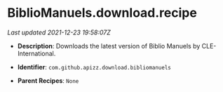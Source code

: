 # BiblioManuels.download.recipe

_Last updated 2021-12-23 19:58:07Z_

- **Description**: Downloads the latest version of Biblio Manuels by CLE-International.

- **Identifier**: `com.github.apizz.download.bibliomanuels`

- **Parent Recipes**: `None`